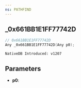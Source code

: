 ```yaml
---
ns: PATHFIND
---
```

## _0x661BB1E1FF77742D

```c
// 0x661BB1E1FF77742D
Any _0x661BB1E1FF77742D(Any p0);
```

```
NativeDB Introduced: v1207
```

## Parameters
* **p0**:
